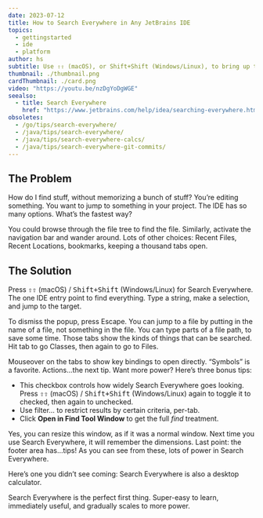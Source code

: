 ```yaml
---
date: 2023-07-12
title: How to Search Everywhere in Any JetBrains IDE
topics:
  - gettingstarted
  - ide
  - platform
author: hs
subtitle: Use ⇧⇧ (macOS), or Shift+Shift (Windows/Linux), to bring up the Search Everywhere dialog. You can search across Classes, Files, Symbols and Actions.
thumbnail: ./thumbnail.png
cardThumbnail: ./card.png
video: "https://youtu.be/nzDgYoDgWGE"
seealso:
  - title: Search Everywhere
    href: "https://www.jetbrains.com/help/idea/searching-everywhere.html"
obsoletes:
  - /go/tips/search-everywhere/
  - /java/tips/search-everywhere/
  - /java/tips/search-everywhere-calcs/
  - /java/tips/search-everywhere-git-commits/
---
```


## The Problem

How do I find stuff, without memorizing a bunch of stuff? You’re editing something. You want to jump to something in your project. The IDE has so many options. What’s the fastest way?

You could browse through the file tree to find the file.
Similarly, activate the navigation bar and wander around.
Lots of other choices: Recent Files, Recent Locations, bookmarks, keeping a thousand tabs open.

## The Solution

Press <kbd>⇧⇧</kbd> (macOS) / <kbd>Shift+Shift</kbd> (Windows/Linux) for Search Everywhere. The one IDE entry point to find everything. Type a string, make a selection, and jump to the target.

To dismiss the popup, press Escape. You can jump to a file by putting in the name of a file, not something in the file. You can type parts of a file path, to save some time. Those tabs show the kinds of things that can be searched. Hit tab to go Classes, then again to go to Files.

Mouseover on the tabs to show key bindings to open directly. “Symbols” is a favorite. Actions…the next tip. Want more power? Here’s three bonus tips:

- This checkbox controls how widely Search Everywhere goes looking. Press <kbd>⇧⇧</kbd> (macOS) / <kbd>Shift+Shift</kbd> (Windows/Linux) again to toggle it to checked, then again to unchecked.
- Use filter… to restrict results by certain criteria, per-tab.
- Click **Open in Find Tool Window** to get the full _find_ treatment.

Yes, you can resize this window, as if it was a normal window. Next time you use Search Everywhere, it will remember the dimensions. Last point: the footer area has…tips! As you can see from these, lots of power in Search Everywhere.

Here’s one you didn’t see coming: Search Everywhere is also a desktop calculator.

Search Everywhere is the perfect first thing. Super-easy to learn, immediately useful, and gradually scales to more power.
